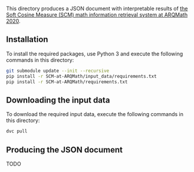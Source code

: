 This directory produces a JSON document with interpretable results of [the Soft
Cosine Measure (SCM) math information retrieval system at ARQMath 2020][paper].

 [paper]: http://ceur-ws.org/Vol-2696/paper_235.pdf#page=10

## Installation

To install the required packages, use Python 3 and execute the following
commands in this directory:

``` sh
git submodule update --init --recursive
pip install -r SCM-at-ARQMath/input_data/requirements.txt
pip install -r SCM-at-ARQMath/requirements.txt
```

## Downloading the input data

To download the required input data, execute the following commands in this directory:

``` sh
dvc pull
```

## Producing the JSON document

TODO
